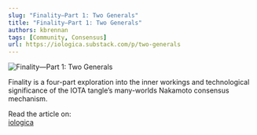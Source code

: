 ```yaml
---
slug: "Finality—Part 1: Two Generals"
title: "Finality—Part 1: Two Generals"
authors: kbrennan
tags: [Community, Consensus]
url: https://iologica.substack.com/p/two-generals
---
```


![Finality—Part 1: Two Generals](https://cdn.substack.com/image/fetch/w_1456,c_limit,f_auto,q_auto:good,fl_progressive:steep/https%3A%2F%2Fbucketeer-e05bbc84-baa3-437e-9518-adb32be77984.s3.amazonaws.com%2Fpublic%2Fimages%2Fa6cbfee0-91fe-480c-86c5-8d5afa588548_972x639.jpeg)

Finality is a four-part exploration into the inner workings and technological significance of the IOTA tangle’s many-worlds Nakamoto consensus mechanism.

Read the article on:  
[iologica](https://iologica.substack.com/p/two-generals)
